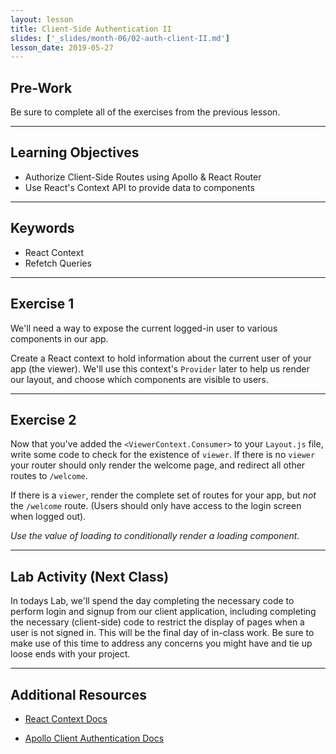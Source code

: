 ```yaml
---
layout: lesson
title: Client-Side Authentication II
slides: ['_slides/month-06/02-auth-client-II.md']
lesson_date: 2019-05-27
---
```


## Pre-Work

Be sure to complete all of the exercises from the previous lesson.

---

## Learning Objectives

- Authorize Client-Side Routes using Apollo & React Router
- Use React's Context API to provide data to components

---

## Keywords

- React Context
- Refetch Queries

---

## Exercise 1

We'll need a way to expose the current logged-in user to various components in our app.

Create a React context to hold information about the current user of your app (the viewer).
We'll use this context's `Provider` later to help us render our layout,
and choose which components are visible to users.

---

## Exercise 2

Now that you've added the `<ViewerContext.Consumer>` to your `Layout.js` file, write some code to check for the existence of `viewer`. If there is no `viewer` your router should only render the welcome page, and redirect all other routes to `/welcome`.

If there is a `viewer`, render the complete set of routes for your app, but _not_ the `/welcome` route. (Users should only have access to the login screen when logged out).

_Use the value of loading to conditionally render a loading component._

---

## Lab Activity (Next Class)

In todays Lab, we'll spend the day completing the necessary code to perform login and signup from our
client application, including completing the necessary (client-side) code to restrict the display of pages
when a user is not signed in. This will be the final day of in-class work. Be sure to make use of this time to address any concerns you might have and tie up loose ends with your project.

---

## Additional Resources

- [React Context Docs](https://reactjs.org/docs/context.html)

- [Apollo Client Authentication Docs](https://www.apollographql.com/docs/react/recipes/authentication.html)
